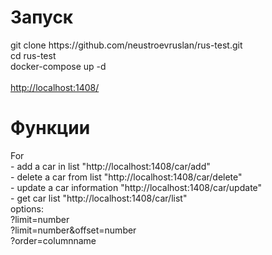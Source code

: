 <h1>Запуск</h1>
git clone https://github.com/neustroevruslan/rus-test.git
</br >cd rus-test
</br >docker-compose up -d
</br >
</br ><a href="http://localhost:1408/">http://localhost:1408/</a>
<h1>Функции</h1>
For
</br> - add a car in list "http://localhost:1408/car/add" 
</br> - delete a car from list "http://localhost:1408/car/delete"
</br> - update a car information "http://localhost:1408/car/update"
</br> - get car list "http://localhost:1408/car/list"
</br>       options:
</br>           ?limit=number
</br>           ?limit=number&offset=number
</br>           ?order=columnname
